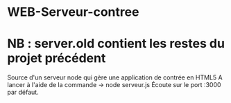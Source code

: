 WEB-Serveur-contree
===================
NB : server.old contient les restes du projet précédent
===================

Source d'un serveur node qui gère une application de contrée en HTML5
A lancer à l'aide de la commande -> node serveur.js
Écoute sur le port :3000 par défaut.

